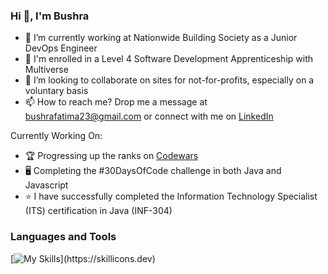 ### Hi 👋, I'm Bushra 


- 🔭 I’m currently working at Nationwide Building Society as a Junior DevOps Engineer
- 🌱 I'm enrolled in a Level 4 Software Development Apprenticeship with Multiverse
- 💞️ I’m looking to collaborate on sites for not-for-profits, especially on a voluntary basis
- 📫 How to reach me? Drop me a message at bushrafatima23@gmail.com or connect with me on [LinkedIn](https://www.linkedin.com/in/bushrafatima1998/)

Currently Working On:

- 🏆 Progressing up the ranks on [Codewars](https://www.codewars.com/users/BushraFatimaBF)
- 🖥 Completing the #30DaysOfCode challenge in both Java and Javascript
- ⭐ I have successfully completed the Information Technology Specialist (ITS) certification in Java (INF-304)

### Languages and Tools 
[![My Skills](https://skillicons.dev/icons?i=js,html,css,react,aws,azure,cypress,java,dart,flutter,django,docker,kubernetes,express,heroku,jenkins,jest,mongodb,postgres,netlify,nodejs,postman,ruby,terraform,)](https://skillicons.dev)


